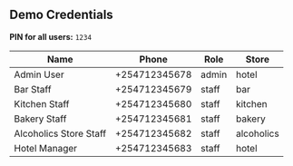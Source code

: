 ## Demo Credentials

**PIN for all users:** `1234`

| Name                   | Phone          | Role  | Store      |
| ---------------------- | -------------- | ----- | ---------- |
| Admin User             | +254712345678  | admin | hotel      |
| Bar Staff              | +254712345679  | staff | bar        |
| Kitchen Staff          | +254712345680  | staff | kitchen    |
| Bakery Staff           | +254712345681  | staff | bakery     |
| Alcoholics Store Staff | +254712345682  | staff | alcoholics |
| Hotel Manager          | +254712345683  | staff | hotel      |
